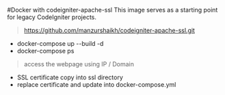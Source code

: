 

#Docker with codeigniter-apache-ssl 
This image serves as a starting point for legacy CodeIgniter projects.
> https://github.com/manzurshaikh/codeigniter-apache-ssl.git

- docker-compose up --build -d 
- docker-compose ps
> access the webpage using IP / Domain 

- SSL certificate copy into ssl directory
- replace certificate and update into docker-compose.yml
  
  
